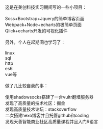 这是在美创科技实习期间写的一些小项目：<br><br>
Scss+Bootstrap+Jquery的简单博客页面<br>
Webpack+Node+echarts的极简单页面<br>
Qlick+echarts开发的可视化插件<br>
<br>
另外，个人在起期间也学习了：<br><br>
linux<br>
sql<br>
http<br>
es6<br>
vue等<br>
<br>
做了几比较自豪的事：<br><br>
使用shadowsocks搭建了一台vultr翻墙服务器<br>
发现了高质量的技术社区：掘金<br>
发现高质量技术论坛：stackoverflow<br>
二次搭建hexo博客并且托管github和coding<br>
发现天善智能商业社区高质量课程并且入门R语言<br>
